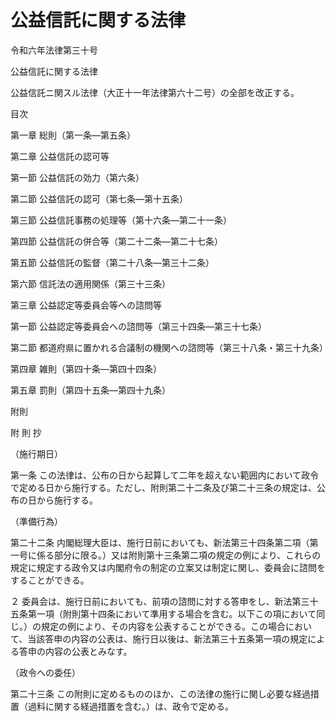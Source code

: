 # 公益信託に関する法律

令和六年法律第三十号

公益信託に関する法律

公益信託ニ関スル法律（大正十一年法律第六十二号）の全部を改正する。

目次

第一章 総則（第一条―第五条）

第二章 公益信託の認可等

第一節 公益信託の効力（第六条）

第二節 公益信託の認可（第七条―第十五条）

第三節 公益信託事務の処理等（第十六条―第二十一条）

第四節 公益信託の併合等（第二十二条―第二十七条）

第五節 公益信託の監督（第二十八条―第三十二条）

第六節 信託法の適用関係（第三十三条）

第三章 公益認定等委員会等への諮問等

第一節 公益認定等委員会への諮問等（第三十四条―第三十七条）

第二節 都道府県に置かれる合議制の機関への諮問等（第三十八条・第三十九条）

第四章 雑則（第四十条―第四十四条）

第五章 罰則（第四十五条―第四十九条）

附則

附 則 抄

（施行期日）

第一条 この法律は、公布の日から起算して二年を超えない範囲内において政令で定める日から施行する。ただし、附則第二十二条及び第二十三条の規定は、公布の日から施行する。

（準備行為）

第二十二条 内閣総理大臣は、施行日前においても、新法第三十四条第二項（第一号に係る部分に限る。）又は附則第十三条第二項の規定の例により、これらの規定に規定する政令又は内閣府令の制定の立案又は制定に関し、委員会に諮問をすることができる。

２ 委員会は、施行日前においても、前項の諮問に対する答申をし、新法第三十五条第一項（附則第十四条において準用する場合を含む。以下この項において同じ。）の規定の例により、その内容を公表することができる。この場合において、当該答申の内容の公表は、施行日以後は、新法第三十五条第一項の規定による答申の内容の公表とみなす。

（政令への委任）

第二十三条 この附則に定めるもののほか、この法律の施行に関し必要な経過措置（過料に関する経過措置を含む。）は、政令で定める。
